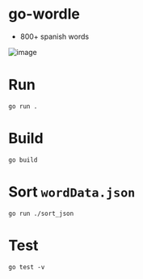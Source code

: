 # go-wordle

- 800+ spanish words

![image](https://i.imgur.com/Cmtv2Zt.png)

# Run

`go run .`

# Build

`go build`

# Sort `wordData.json`

```
go run ./sort_json
```

# Test

`go test -v`

